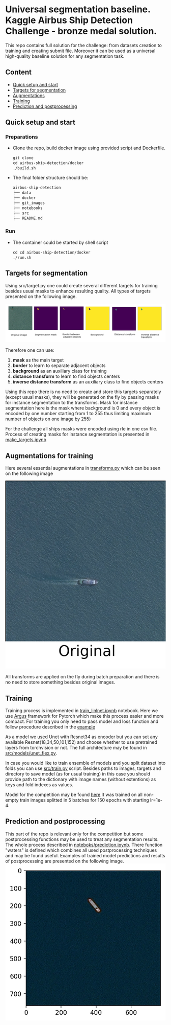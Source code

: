 # Universal segmentation baseline. Kaggle Airbus Ship Detection Challenge - bronze medal solution. 

This repo contains full solution for the challenge: from datasets creation to training and creating submit file. Moreover it can be used as a universal high-quality baseline solution for any segmentation task.


## Content

*  [Quick setup and start](#quickstart)
*  [Targets for segmentation](#targets)
*  [Augmentations](#augmentations)
*  [Training](#training)
*  [Prediction and postprocessing](#prediction)

## Quick setup and start  <a name="quickstart"/>

### Preparations 

* Clone the repo, build docker image using provided script and Dockerfile. 

    ```
    git clone 
    cd airbus-ship-detection/docker
    ./build.sh
    ```
* The final folder structure should be:
  
    ```
    airbus-ship-detection
    ├── data
    ├── docker
    ├── git_images
    ├── notebooks
    ├── src
    ├── README.md
    ```

### Run

* The container could be started by shell script

    ```
    cd cd airbus-ship-detection/docker
    ./run.sh
    ```

## Targets for segmentation  <a name="targets"/>

Using src/target.py one could create several different targets for training besides usual masks to enhance resulting quality. All types of targets presented on the following image.

![targets](git_images/targets.png "Targets")

Therefore one can use:
 1) **mask** as the main target
 2) **border** to learn to separate adjacent objects
 3) **background** as an auxiliary class for training
 4) **distance transform** to learn to find objects centers
 5) **inverse distance transform** as an auxiliary class to find objects centers
 
 Using this repo there is no need to create and store this targets separately (except usual masks), they will be generated on the fly by passing masks for instance segmentation to the transforms.
 Mask for instance segmentation here is the mask where background is 0 and every object is encoded by one number starting from 1 to 255 thus limiting maximum number of objects on one image by 255)
 
 For the challenge all ships masks were encoded using rle in one csv file. Process of creating masks for instance segmentation is presented in [make_targets.ipynb](notebooks/make_targets.ipynb)
 
 ## Augmentations for training  <a name="augmentations"/>
 
 Here several essential augmentations in [transforms.py](src/transforms.py) which can be seen on the following image
 
![augmentations](git_images/augmentations.gif "Augmentations")

All transforms are applied on the fly during batch preparation and there is no need to store something besides original images.

 ## Training  <a name="training"/>
 
 Training process is implemented in [train_linlnet.ipynb](/notebooks/train_linknet.ipynb) notebook.
 Here we use [Argus](https://github.com/lRomul/argus) framework for Pytorch which make this process easier and more compact.
 For training you only need to pass model and loss function and follow procedure described in the [example](https://github.com/lRomul/argus#examples)
 
 As a model we used Unet with Resnet34 as encoder but you can set any available Resnet(18,34,50,101,152) and choose whether to use pretrained layers from torchvision or not.
 The full architecture may be found in [src/models/unet_flex.py](src/models/unet_flex.py).
 
 In case you would like to train ensemble of models and you split dataset into folds you can use [src/train.py](src/train.py) script.
 Besides paths to images, targets and directory to save model (as for usual training) in this case you should provide path to the dictionary with image names (without extentions) as keys and fold indexes as values.
 
 Model for the competition may be found [here](https://my.pcloud.com/publink/show?code=XZSoBO7ZwU4RhgBeioXUW1aLJxFDamFfna3y)
 It was trained on all non-empty train images splitted in 5 batches for 150 epochs with starting lr=1e-4.
 
 ## Prediction  and postprocessing <a name="prediction"/>
 
 This part of the repo is relevant only for the competition but some postprocessing functions may be used to treat any segmentation results.
 The whole process described in [noteboks/prediction.ipynb](notebooks/prediction.ipynb). There function "waters" is defined which combines all used postprocessing techniques and may be found useful.
 Examples of trained model predictions and results of postprocessing are presented on the following image.
 ![predictions](git_images/predictions.gif "Predictions")
 
 
 
 
